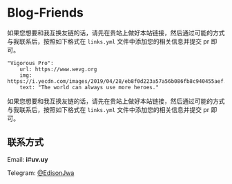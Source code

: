 ﻿# Blog-Friends
 
如果您想要和我互换友链的话，请先在贵站上做好本站链接，然后通过可能的方式与我联系后，按照如下格式在 `links.yml` 文件中添加您的相关信息并提交 pr 即可。

```
"Vigorous Pro":
    url: https://www.wevg.org
    img: https://i.yecdn.com/images/2019/04/28/eb8f0d223a57a56b086fb8c940455aef.png
    text: "The world can always use more heroes."
```

如果您想要和我互换友链的话，请先在贵站上做好本站链接，然后通过可能的方式与我联系后，按照如下格式在 `links.yml` 文件中添加您的相关信息并提交 pr 即可。

## 联系方式

Email: **i**_#_**uv.uy**

Telegram: [@EdisonJwa](https://t.me/edisonjwa)
